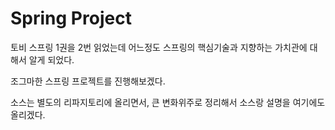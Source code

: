 Spring Project
=========================
토비 스프링 1권을 2번 읽었는데 어느정도 스프링의 핵심기술과 지향하는 가치관에 대해서 알게 되었다.

조그마한 스프링 프로젝트를 진행해보겠다.

소스는 별도의 리파지토리에 올리면서, 큰 변화위주로 정리해서 소스랑 설명을 여기에도 올리겠다.
